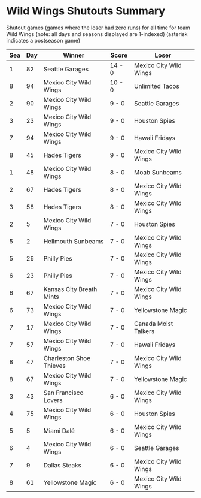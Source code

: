 # Wild Wings Shutouts Summary



Shutout games (games where the loser had zero runs) for all time for team Wild Wings (note: all days and seasons displayed are 1-indexed) (asterisk indicates a postseason game)


| Sea | Day | Winner | Score | Loser | 
| ------ |------ |------ |------ |------ |
| 1 | 82 | Seattle Garages | 14 - 0 | Mexico City Wild Wings | 
| 8 | 94 | Mexico City Wild Wings | 10 - 0 | Unlimited Tacos | 
| 2 | 90 | Mexico City Wild Wings | 9 - 0 | Seattle Garages | 
| 3 | 23 | Mexico City Wild Wings | 9 - 0 | Houston Spies | 
| 7 | 94 | Mexico City Wild Wings | 9 - 0 | Hawaii Fridays | 
| 8 | 45 | Hades Tigers | 9 - 0 | Mexico City Wild Wings | 
| 1 | 48 | Mexico City Wild Wings | 8 - 0 | Moab Sunbeams | 
| 2 | 67 | Hades Tigers | 8 - 0 | Mexico City Wild Wings | 
| 3 | 58 | Hades Tigers | 8 - 0 | Mexico City Wild Wings | 
| 2 | 5 | Mexico City Wild Wings | 7 - 0 | Houston Spies | 
| 5 | 2 | Hellmouth Sunbeams | 7 - 0 | Mexico City Wild Wings | 
| 5 | 26 | Philly Pies | 7 - 0 | Mexico City Wild Wings | 
| 6 | 23 | Philly Pies | 7 - 0 | Mexico City Wild Wings | 
| 6 | 67 | Kansas City Breath Mints | 7 - 0 | Mexico City Wild Wings | 
| 6 | 73 | Mexico City Wild Wings | 7 - 0 | Yellowstone Magic | 
| 7 | 17 | Mexico City Wild Wings | 7 - 0 | Canada Moist Talkers | 
| 7 | 57 | Mexico City Wild Wings | 7 - 0 | Hawaii Fridays | 
| 8 | 47 | Charleston Shoe Thieves | 7 - 0 | Mexico City Wild Wings | 
| 8 | 67 | Mexico City Wild Wings | 7 - 0 | Yellowstone Magic | 
| 3 | 43 | San Francisco Lovers | 6 - 0 | Mexico City Wild Wings | 
| 4 | 75 | Mexico City Wild Wings | 6 - 0 | Houston Spies | 
| 5 | 5 | Miami Dalé | 6 - 0 | Mexico City Wild Wings | 
| 6 | 4 | Mexico City Wild Wings | 6 - 0 | Seattle Garages | 
| 7 | 9 | Dallas Steaks | 6 - 0 | Mexico City Wild Wings | 
| 8 | 61 | Yellowstone Magic | 6 - 0 | Mexico City Wild Wings | 


